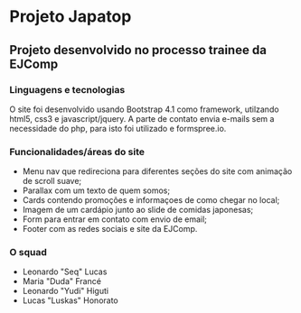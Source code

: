 # Projeto Japatop
## Projeto desenvolvido no processo trainee da EJComp

### Linguagens e tecnologias
O site foi desenvolvido usando Bootstrap 4.1 como framework, utilzando html5, css3 e javascript/jquery. A parte de contato envia e-mails sem a necessidade do php, para isto foi utilizado e formspree.io.

### Funcionalidades/áreas do site
- Menu nav que redireciona para diferentes seções do site com animação de scroll suave;
- Parallax com um texto de quem somos;
- Cards contendo promoções e informaçoes de como chegar no local;
- Imagem de um cardápio junto ao slide de comidas japonesas;
- Form para entrar em contato com envio de email;
- Footer com as redes sociais e site da EJComp.

### O squad
- Leonardo "Seq" Lucas 
- Maria "Duda" Francé
- Leonardo "Yudi" Higuti
- Lucas "Luskas" Honorato